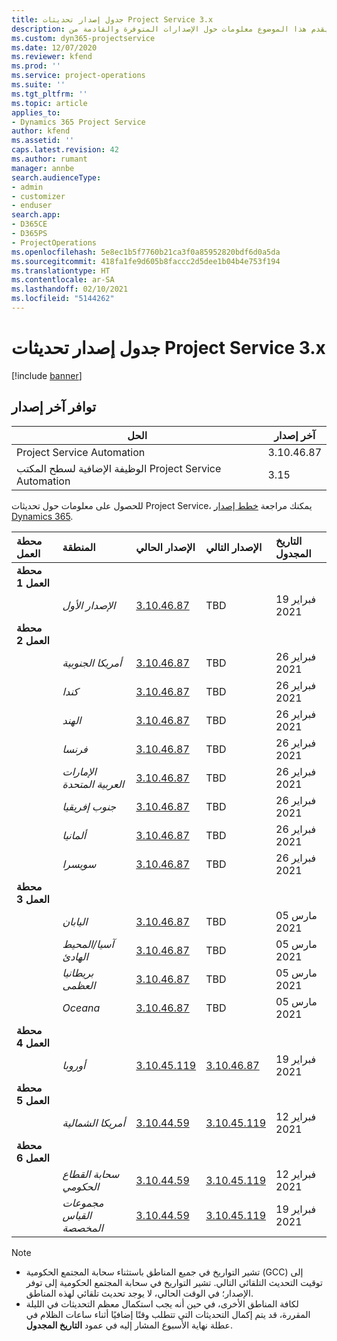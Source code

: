 ```yaml
---
title: جدول إصدار تحديثات Project Service 3.x
description: يقدم هذا الموضوع معلومات حول الإصدارات المتوفرة والقادمة من Dynamics 365 Project Service Automation.
ms.custom: dyn365-projectservice
ms.date: 12/07/2020
ms.reviewer: kfend
ms.prod: ''
ms.service: project-operations
ms.suite: ''
ms.tgt_pltfrm: ''
ms.topic: article
applies_to:
- Dynamics 365 Project Service
author: kfend
ms.assetid: ''
caps.latest.revision: 42
ms.author: rumant
manager: annbe
search.audienceType:
- admin
- customizer
- enduser
search.app:
- D365CE
- D365PS
- ProjectOperations
ms.openlocfilehash: 5e8ec1b5f7760b21ca3f0a85952820bdf6d0a5da
ms.sourcegitcommit: 418fa1fe9d605b8faccc2d5dee1b04b4e753f194
ms.translationtype: HT
ms.contentlocale: ar-SA
ms.lasthandoff: 02/10/2021
ms.locfileid: "5144262"
---
```

# <a name="update-release-schedule-for-project-service-3x"></a>جدول إصدار تحديثات Project Service 3.x

[!include [banner](../includes/psa-now-project-operations.md)]

## <a name="latest-version-availability"></a>توافر آخر إصدار

| الحل  | آخر إصدار |
|-------|----|
| Project Service Automation    | 3.10.46.87  |
| الوظيفة الإضافية لسطح المكتب Project Service Automation                | 3.15           |

للحصول على معلومات حول تحديثات Project Service، يمكنك مراجعة [خطط إصدار Dynamics 365](https://docs.microsoft.com/dynamics365/release-plans/). 

| محطة العمل  | المنطقة | الإصدار الحالي | الإصدار التالي |  التاريخ المجدول
| :---   | :---   | :---   | :---   |:---   |         
|<strong>محطة العمل 1</strong> | |  |  | |
| | <i>الإصدار الأول</i> | [3.10.46.87](whats-new-ur-28-5.md) | TBD | 19 فبراير 2021
|<strong>محطة العمل 2</strong> | |  |  | |
| | <i>أمريكا الجنوبية</i> | [3.10.46.87](whats-new-ur-28-5.md) | TBD | 26 فبراير 2021
| | <i>كندا</i> | [3.10.46.87](whats-new-ur-28-5.md) | TBD | 26 فبراير 2021
| | <i>الهند</i> | [3.10.46.87](whats-new-ur-28-5.md) | TBD | 26 فبراير 2021
| | <i>فرنسا</i> | [3.10.46.87](whats-new-ur-28-5.md) | TBD | 26 فبراير 2021
| | <i>الإمارات العربية المتحدة</i> | [3.10.46.87](whats-new-ur-28-5.md) | TBD | 26 فبراير 2021
| | <i>جنوب إفريقيا</i> | [3.10.46.87](whats-new-ur-28-5.md) | TBD | 26 فبراير 2021
| | <i>ألمانيا</i> | [3.10.46.87](whats-new-ur-28-5.md) | TBD | 26 فبراير 2021
| | <i>سويسرا</i> | [3.10.46.87](whats-new-ur-28-5.md) | TBD | 26 فبراير 2021
|<strong>محطة العمل 3</strong> | |  |  | |
| | <i>اليابان</i> | [3.10.46.87](whats-new-ur-28-5.md) | TBD | 05 مارس 2021
| | <i>آسيا/المحيط الهادئ</i> | [3.10.46.87](whats-new-ur-28-5.md) | TBD | 05 مارس 2021
| | <i>بريطانيا العظمى</i> | [3.10.46.87](whats-new-ur-28-5.md) | TBD | 05 مارس 2021
| | <i>Oceana</i> | [3.10.46.87](whats-new-ur-28-5.md) | TBD | 05 مارس 2021
|<strong>محطة العمل 4</strong> | |  |  | |
| | <i>أوروبا</i> | [3.10.45.119](whats-new-ur-27-5.md) | [3.10.46.87](whats-new-ur-28-5.md) | 19 فبراير 2021
|<strong>محطة العمل 5</strong> | |  |  | |
| | <i>أمريكا الشمالية</i> | [3.10.44.59](whats-new-ur-26.md) | [3.10.45.119](whats-new-ur-27-5.md) | 12 فبراير 2021
|<strong>محطة العمل 6</strong> | |  |  | |
| | <i>سحابة القطاع الحكومي</i> | [3.10.44.59](whats-new-ur-26.md) | [3.10.45.119](whats-new-ur-27-5.md) | 12 فبراير 2021
| | <i>مجموعات القياس المخصصة</i> | [3.10.44.59](whats-new-ur-26.md) | [3.10.45.119](whats-new-ur-27-5.md) | 19 فبراير 2021

>[!Note]
> - تشير التواريخ في جميع المناطق باستثناء سحابة المجتمع الحكومية (GCC) إلى توقيت التحديث التلقائي التالي. تشير التواريخ في سحابة المجتمع الحكومية إلى توفر الإصدار؛ في الوقت الحالي، لا يوجد تحديث تلقائي لهذه المناطق.
> - لكافة المناطق الأخرى، في حين أنه يجب استكمال معظم التحديثات في الليلة المقررة، قد يتم إكمال التحديثات التي تتطلب وقتًا إضافيًا أثناء ساعات الظلام في عطلة نهاية الأسبوع المشار إليه في عمود **التاريخ المجدول**.

